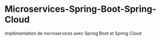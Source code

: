 # Microservices-Spring-Boot-Spring-Cloud
Implémentation de microservices avec Spring Boot et Spring Cloud
